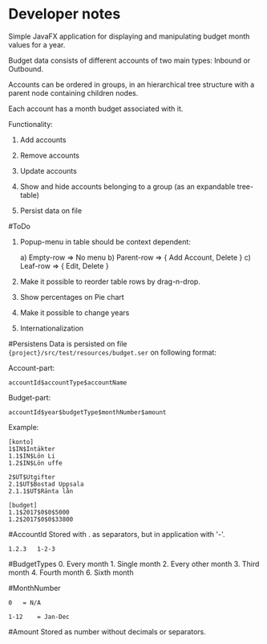 Developer notes
=================
Simple JavaFX application for displaying and manipulating budget month values for a year.

Budget data consists of different accounts of two main types: Inbound or Outbound.
 
Accounts can be ordered in groups, in an hierarchical tree structure with a parent node containing children nodes.

Each account has a month budget associated with it.

Functionality:

1. Add accounts

2. Remove accounts

3. Update accounts

4. Show and hide accounts belonging to a group (as an expandable tree-table)

5. Persist data on file


#ToDo
1) Popup-menu in table should be context dependent:

	a) Empty-row 	=> No menu
	b) Parent-row 	=> { Add Account, Delete }
	c) Leaf-row 	=> { Edit, Delete }

2) Make it possible to reorder table rows by drag-n-drop. 

3) Show percentages on Pie chart

4) Make it possible to change years

5) Internationalization



#Persistens
Data is persisted on file <code>{project}/src/test/resources/budget.ser</code> on following format:

Account-part:

	accountId$accountType$accountName

Budget-part:

	accountId$year$budgetType$monthNumber$amount

Example:

	[konto]
	1$IN$Intäkter
	1.1$IN$Lön Li
	1.2$IN$Lön uffe
	
	2$UT$Utgifter
	2.1$UT$Bostad Uppsala
	2.1.1$UT$Ränta lån
	
	[budget]
	1.1$2017$0$0$5000
	1.2$2017$0$0$33800

#AccountId
Stored with . as separators, but in application with '-'.

	1.2.3	1-2-3

#BudgetTypes
	0. Every month
	1. Single month
	2. Every other month
	3. Third month
	4. Fourth month
	6. Sixth month

#MonthNumber

	0 	= N/A

	1-12	= Jan-Dec

#Amount
Stored as number without decimals or separators.
	
